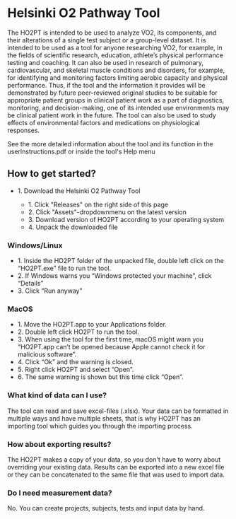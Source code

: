 # Helsinki O2 Pathway Tool

The HO2PT is intended to be used to analyze V̇O2, its components, and their alterations of a single test subject or a group-level dataset. It is intended to be used as a tool for anyone researching V̇O2, for example, in the fields of scientific research, education, athlete’s physical performance testing and coaching. It can also be used in research of pulmonary, cardiovascular, and skeletal muscle conditions and disorders, for example, for identifying and monitoring factors limiting aerobic capacity and physical performance. Thus, if the tool and the information it provides will be demonstrated by future peer-reviewed original studies to be suitable for appropriate patient groups in clinical patient work as a part of diagnostics, monitoring, and decision-making, one of its intended use environments may be clinical patient work in the future. The tool can also be used to study effects of environmental factors and medications on physiological responses.

<p>See the more detailed information about the tool and its function in the userInstructions.pdf or inside the tool's Help menu</p>

<h2>How to get started?</h2>

<ul>
<li>1. Download the Helsinki O2 Pathway Tool</li>
    <ul>
        <li>1. Click "Releases" on the right side of this page</li>
        <li>2. Click "Assets"-dropdownmenu on the latest version</li>
        <li>3. Download version of HO2PT according to your operating system</li>
        <li>4. Unpack the downloaded file</li>
    </ul>
</ul>

<h3>Windows/Linux</h3>
<ul>
    <li>1. Inside the HO2PT folder of the unpacked file, double left click on the “HO2PT.exe” file to run the tool.</li>
    <li>2. If Windows warns you “Windows protected your machine”, click “Details”</li>
    <li>3. Click “Run anyway”</li>
</ul>

<h3>MacOS</h3>
<ul>
    <li>1. Move the HO2PT.app to your Applications folder.</li>
    <li>2. Double left click HO2PT to run the tool.</li>
    <li>3. When using the tool for the first time, macOS might warn you “HO2PT.app can’t be opened because Apple cannot check it for malicious software”.</li>
    <li>4. Click “Ok” and the warning is closed.</li>
    <li>5. Right click HO2PT and select “Open”.</li>
    <li>6. The same warning is shown but this time click “Open”.</li>
</ul>

<h3>What kind of data can I use?</h3>

The tool can read and save excel-files (.xlsx). Your data can be formatted in multiple ways and have multiple sheets, 
that is why HO2PT has an importing tool which guides you through the importing process. 

<h3>How about exporting results?</h3>

The HO2PT makes a copy of your data, so you don't have to worry about overriding your existing data. Results can be 
exported into a new excel file or they can be concatenated to the same file that was used to import data.

<h3>Do I need measurement data?</h3>

No. You can create projects, subjects, tests and input data by hand. 
